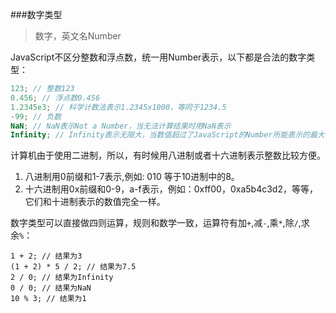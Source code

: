 ###数字类型
>数字，英文名Number

JavaScript不区分整数和浮点数，统一用Number表示，以下都是合法的数字类型：

```js
123; // 整数123
0.456; // 浮点数0.456
1.2345e3; // 科学计数法表示1.2345x1000，等同于1234.5
-99; // 负数
NaN; // NaN表示Not a Number，当无法计算结果时用NaN表示
Infinity; // Infinity表示无限大，当数值超过了JavaScript的Number所能表示的最大值时，就表示为Infinity
```

计算机由于使用二进制，所以，有时候用八进制或者十六进制表示整数比较方便。
1. 八进制用0前缀和1-7表示,例如: 010 等于10进制中的8。
2. 十六进制用0x前缀和0-9，a-f表示，例如：0xff00，0xa5b4c3d2，等等，它们和十进制表示的数值完全一样。

数字类型可以直接做四则运算，规则和数学一致，运算符有加`+`,减`-`,乘`*`,除`/`,求余`%`：
```
1 + 2; // 结果为3
(1 + 2) * 5 / 2; // 结果为7.5
2 / 0; // 结果为Infinity
0 / 0; // 结果为NaN
10 % 3; // 结果为1
```

